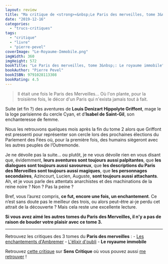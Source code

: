```yaml
---
layout: review
title: "Ma critique de <strong>«&nbsp;Le Paris des merveilles, tome 3&nbsp;: Le royaume immobile&nbsp;»</strong> de <em>Pierre Pevel</em>"
date: "2019-12-16"
categories: 
  - "trucs-critiques"
tags: 
  - "critique"
  - "livre"
  - "pierre-pevel"
coverImage: "Le-Royaume-Immobile.png"
imgWidth: 360
imgHeight: 572
bookTitle: "Le Paris des merveilles, tome 3&nbsp;: Le royaume immobile"
bookAuthor: "Pierre Pevel"
bookISBN: 9791028113308  
bookRating: 4.5
---
```


<blockquote class="citation">Il était une fois le Paris des Merveilles... Où l'on plante, pour la troisième fois, le décor d'un Paris qui n'exista jamais tout à fait.</blockquote>

Suite (et fin ?) des aventures de **Louis Denizart Hippolyte Griffont**, mage le la loge parisienne du cercle Cyan, et d’**Isabel de Saint-Gil**, son enchanteresse de femme.

Nous les retrouvons quelques mois après la fin du tome 2 alors que Griffont est pressenti pour représenter son cercle lors des prochaines élections du Parlement des Fées où, pour la première fois, des humains siègeront avec les autres peuples de l’Outremonde.

Je ne dévoile pas la suite… ou plutôt, je ne vous dévoile rien en vous disant que, évidemment, **leurs aventures sont toujours aussi palpitantes**, que **les dialogues sont toujours aussi savoureux**, que **les descriptions du Paris des Merveilles sont toujours aussi magiques**, que **les personnages secondaires**, Azincourt, Lucien, Auguste, **sont toujours aussi attachants**. Ah, et je vous parle des attentats anarchistes et des machinations de la reine noire ? Non ? Pas la peine ?

Bref, vous l’aurez compris, **ce fut, encore une fois, un enchantement**. Ce n’est sans doute pas le meilleur des trois, ou alors peut-être ai-je perdu cet attrait de la découverte ? Mais cela reste une excellente lecture.

**Si vous avez aimé les autres tomes du Paris des Merveilles, il n’y a pas de raison de bouder votre plaisir avec ce tome 3.**

* * *

Retrouvez les critiques des 3 tomes du **Paris des merveilles** : - [Les enchantements d'Ambremer](https://www.6x8.org/2019/06/ma-critique-de-les-enchantements-dambremer-de-pierre-pevel/) - [L'élixir d'oubli](
https://www.6x8.org/2019/07/ma-critique-de-lelixir-doubli-de-pierre-pevel/) - **Le royaume immobile**

Retrouvez [cette critique](https://www.senscritique.com/livre/Le_Royaume_immobile/critique/208437669) sur **Sens Critique** où vous pouvez aussi [me retrouver](http://www.senscritique.com/Arnaud_Malon) !
